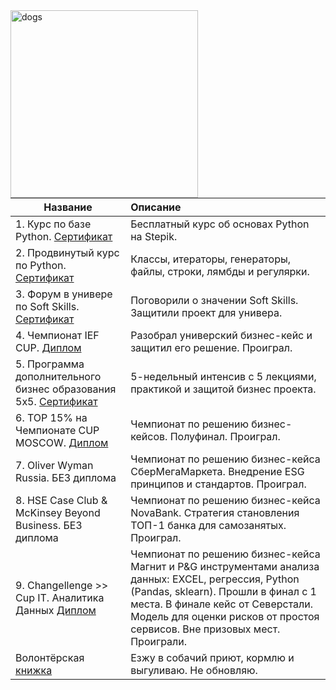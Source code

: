 <img align="left" alt="dogs" width="300px" src="https://happylapper.com/img/dogs.png" />


| **Название** | **Описание** |
| -------------------- | :--------------------- |
| 1. Курс по базе Python. [Сертификат](https://github.com/IvanAnvi/wastepaper/blob/main/2.%20Python%20Stepik.pdf)|Бесплатный курс об основах Python на Stepik.|[Здесь](https://github.com/IvanAnvi/wastepaper/blob/main/1.%20Python%20Stepik.pdf)|
| 2. Продвинутый курс по Python. [Сертификат](https://github.com/IvanAnvi/wastepaper/blob/main/1.%20Python%20Stepik.pdf)|Классы, итераторы, генераторы, файлы, строки, лямбды и регулярки.
| 3. Форум в универе по Soft Skills. [Сертификат](https://github.com/IvanAnvi/wastepaper/blob/main/3.%20SoftSkills.jpg)|Поговорили о значении Soft Skills. Защитили проект для универа.
| 4. Чемпионат IEF CUP. [Диплом](https://github.com/IvanAnvi/wastepaper/blob/main/4.%20IEF%20CUP.jpg)|Разобрал универский бизнес-кейс и защитил его решение. Проиграл.
| 5. Программа дополнительного бизнес образования 5x5. [Сертификат](https://github.com/IvanAnvi/wastepaper/blob/main/5.BusinessEdu%205x5.jpg)|5-недельный интенсив с 5 лекциями, практикой и защитой бизнес проекта.
| 6. TOP 15% на Чемпионате CUP MOSCOW. [Диплом](https://github.com/IvanAnvi/wastepaper/blob/main/6.%20Cup%20Moscow%202021.pdf)|Чемпионат по решению бизнес-кейсов. Полуфинал. Проиграл.
| 7. Oliver Wyman Russia. БЕЗ диплома|Чемпионат по решению бизнес-кейса СберМегаМаркета. Внедрение ESG принципов и стандартов. Проиграл. 
| 8. HSE Case Club & McKinsey Beyond Business. БЕЗ диплома|Чемпионат по решению бизнес-кейса NovaBank. Стратегия становления ТОП-1 банка для самозанятых. Проиграл. 
| 9. Changellenge >> Cup IT. Аналитика Данных [Диплом](https://github.com/IvanAnvi/wastepaper/blob/main/7.%20Cup%20IT%202022%20FINAL.pdf)|Чемпионат по решению бизнес-кейса Магнит и P&G инструментами анализа данных: EXCEL, регрессия, Python (Pandas, sklearn). Прошли в финал с 1 места. В финале кейс от Северстали. Модель для оценки рисков от простоя сервисов. Вне призовых мест. Проиграли.
| Волонтёрская [книжка](https://github.com/IvanAnvi/wastepaper/blob/main/Volunteering..pdf)|Езжу в собачий приют, кормлю и выгуливаю. Не обновляю.
